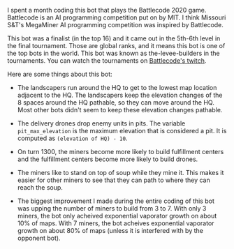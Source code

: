 I spent a month coding this bot that plays the Battlecode 2020 game.  Battlecode is an AI programming competition put on by MIT.  I think Missouri S&T's MegaMiner AI programming competition was inspired by Battlecode.

This bot was a finalist (in the top 16) and it came out in the 5th-6th level in the final tournament.  Those are global ranks, and it means this bot is one of the top bots in the world.  This bot was known as the-levee-builders in the tournaments.  You can watch the tournaments on [Battlecode's twitch](https://www.twitch.tv/mitbattlecode).

Here are some things about this bot:

- The landscapers run around the HQ to get to the lowest map location adjacent to the HQ.  The landscapers keep the elevation changes of the 8 spaces around the HQ pathable, so they can move around the HQ.  Most other bots didn't seem to keep these elevation changes pathable.

- The delivery drones drop enemy units in pits.  The variable `pit_max_elevation` is the maximum elevation that is considered a pit.  It is computed as `(elevation of HQ) - 10`.

- On turn 1300, the miners become more likely to build fulfillment centers and the fulfillment centers become more likely to build drones.

- The miners like to stand on top of soup while they mine it.  This makes it easier for other miners to see that they can path to where they can reach the soup.

- The biggest improvement I made during the entire coding of this bot was upping the number of miners to build from 3 to 7.  With only 3 miners, the bot only acheived exponential vaporator growth on about 10% of maps.  With 7 miners, the bot acheives exponential vaporator growth on about 80% of maps (unless it is interfered with by the opponent bot).


